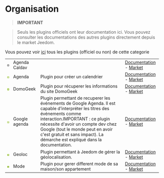 
# Organisation


>**IMPORTANT**

>Seuls les plugins officiels ont leur documentation ici. Vous pouvez consulter les documentations des autres plugins directement depuis le market Jeedom.


Vous pouvez voir [ici](https://market.jeedom.com/index.php?v=d&p=market&type=plugin&categorie=organization) tous les plugins (officiel ou non) de cette categorie

| | | | |
|--- | --- | --- | ---|
|<img src="caldav/caldav_icon.png" width="100" />|Agenda Caldav||[Documentation](caldav/index.md) - [Market](https://market.jeedom.com/index.php?v=d&p=market_display&id=1149)|
|<img src="calendar/calendar_icon.png" width="100" />|Agenda|Plugin pour créer un calendrier|[Documentation](calendar/index.md) - [Market](https://market.jeedom.com/index.php?v=d&p=market_display&id=57)|
|<img src="domogeek/domogeek_icon.png" width="100" />|DomoGeek|Plugin pour récuperer les informations du site DomoGeek|[Documentation](domogeek/index.md) - [Market](https://market.jeedom.com/index.php?v=d&p=market_display&id=250)|
|<img src="gCalendar/gCalendar_icon.png" width="100" />|Google agenda|Plugin permettant de recuperer les événements de Google Agenda. Il est capable d’interpréter les titres des événements comme interaction.IMPORTANT : ce plugin nécessite d'avoir un compte dev chez Google (tout le monde peut en avoir c'est gratuit et sans impact). La démarche est expliqué dans la documentation. |[Documentation](gCalendar/index.md) - [Market](https://market.jeedom.com/index.php?v=d&p=market_display&id=3318)|
|<img src="geoloc/geoloc_icon.png" width="100" />|Geoloc|Plugin permettant à Jeedom de gérer la géolocalisation.|[Documentation](geoloc/index.md) - [Market](https://market.jeedom.com/index.php?v=d&p=market_display&id=12)|
|<img src="mode/mode_icon.png" width="100" />|Mode|Plugin pour gerer different mode de sa maison/son appartement|[Documentation](mode/index.md) - [Market](https://market.jeedom.com/index.php?v=d&p=market_display&id=1929)|
